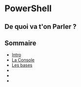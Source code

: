 # PowerShell

## De quoi va t'on Parler ?

## Sommaire

* [Intro][intro]
* [La Console][console]
* [Les bases][base]
* 
* 
* 

[intro]: https://github.com/Chakyu23/PowerShell/blob/main/Intro.md
[console]: https://github.com/Chakyu23/PowerShell/blob/main/La%20Console.md
[base]: https://github.com/Chakyu23/PowerShell/blob/main/Les%20bases.md
